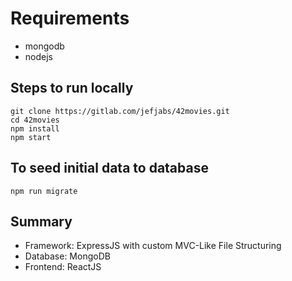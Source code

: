 # Requirements
- mongodb
- nodejs

## Steps to run locally

```
git clone https://gitlab.com/jefjabs/42movies.git
cd 42movies
npm install
npm start
```

## To seed initial data to database
```
npm run migrate
```

## Summary
- Framework: ExpressJS with custom MVC-Like File Structuring
- Database: MongoDB
- Frontend: ReactJS